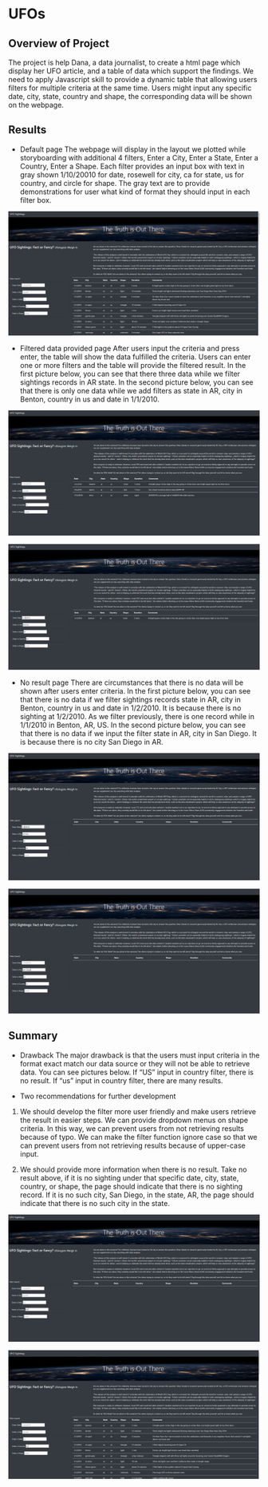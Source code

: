 # UFOs

## Overview of Project
The project is help Dana, a data journalist, to create a html page which display her UFO article, and a table of data which support the findings.
We need to apply Javascript skill to provide a dynamic table that allowing users filters for multiple criteria at the same time. 
Users might input any specific date, city, state, country and shape, the corresponding data will be shown on the webpage.


## Results

* Default page
The webpage will display in the layout we plotted while storyboarding with additional 4 filters, Enter a City, Enter a State, Enter a Country, Enter a Shape. 
Each filter provides an input box with text in gray shown 1/10/20010 for date, rosewell for city, ca for state, us for country, and circle for shape. 
The gray text are to provide demonstrations for user what kind of format they should input in each filter box.


![default](./Resources/Default.PNG)


* Filtered data provided page
After users input the criteria and press enter, the table will show the data fulfilled the criteria. 
Users can enter one or more filters and the table will provide the filtered result.
In the first picture below, you can see that there three data while we filter sightings records in AR state.
In the second picture below, you can see that there is only one data while we add filters as state in AR, city in Benton, country in us and date in 1/1/2010.

![state](./Resources/Filter_by_state.PNG)

![four](./Resources/four.PNG)


* No result page
There are circumstances that there is no data will be shown after users enter criteria.
In the first picture below, you can see that there is no data if we filter sightings records state in AR, city in Benton, country in us and date in 1/2/2010.
It is because there is no sighting at 1/2/2010. As we filter previously, there is one record while in 1/1/2010 in Benton, AR, US.
In the second picture below, you can see that there is no data if we input the filter state in AR, city in San Diego.
It is because there is no city San Diego in AR.


![no_result](./Resources/no_result.PNG)

![wrong](./Resources/wrong.PNG)


## Summary

* Drawback
The major drawback is that the users must input criteria in the format exact match our data source or they will not be able to retrieve data. 
You can see pictures below. If “US” input in country filter, there is no result. If “us” input in country filter, there are many results.

* Two recommendations for further development
1. We should develop the filter more user friendly and make users retrieve the result in easier steps. We can provide dropdown menus on shape criteria.
In this way, we can prevent users from not retrieving results because of typo. We can make the filter function ignore case so that we can prevent users from not retrieving results because of upper-case input.

2. We should provide more information when there is no result. Take no result above, if it is no sighting under that specific date, city, state, country, or shape, the page should indicate that there is no sighting record. 
If it is no such city, San Diego, in the state, AR, the page should indicate that there is no such city in the state.


![capitalize](./Resources/capitalize.PNG)

![lowercase](./Resources/lowercase.PNG)
